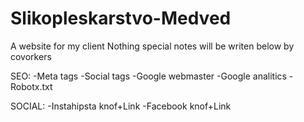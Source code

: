 # Slikopleskarstvo-Medved
A website for my client
Nothing special
notes will be writen below by covorkers


SEO:
	-Meta tags
	-Social tags
	-Google webmaster
	-Google analitics
	-Robotx.txt

SOCIAL:
	-Instahipsta knof+Link
	-Facebook knof+Link

	
